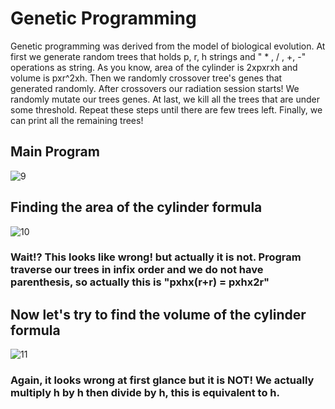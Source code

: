 # Genetic Programming
Genetic programming was derived from the model of biological evolution. At first we generate random trees that holds p, r, h strings and " * , / , +, -" operations as string. As you know, area of the cylinder is 2xpxrxh and volume is pxr^2xh. Then we randomly crossover tree's genes that generated randomly. After crossovers our radiation session starts! We randomly mutate our trees genes. At last, we kill all the trees that are under some threshold. Repeat these steps until there are few trees left. Finally, we can print all the remaining trees!

## Main Program
![9](https://user-images.githubusercontent.com/30238276/72573035-85ab3180-38d5-11ea-8ad5-3399accd7a4c.PNG)

## Finding the area of the cylinder formula
![10](https://user-images.githubusercontent.com/30238276/72573167-c99e3680-38d5-11ea-869d-4ef89aedc83f.PNG)
### Wait!? This looks like wrong! but actually it is not. Program traverse our trees in infix order and we do not have parenthesis, so actually this is "pxhx(r+r) = pxhx2r"

## Now let's try to find the volume of the cylinder formula
![11](https://user-images.githubusercontent.com/30238276/72573331-5ea12f80-38d6-11ea-9c55-6af2c10f7114.PNG)
### Again, it looks wrong at first glance but it is NOT! We actually multiply h by h then divide by h, this is equivalent to h.
